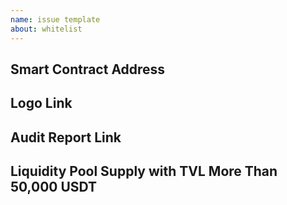 ```yaml
---
name: issue template
about: whitelist
---
```


## Smart Contract Address

## Logo Link

## Audit Report Link

## Liquidity Pool Supply with TVL More Than 50,000 USDT

